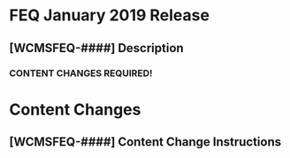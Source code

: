# FEQ January 2019 Release

## [WCMSFEQ-####] Description
### CONTENT CHANGES REQUIRED!



# Content Changes

## [WCMSFEQ-####] Content Change Instructions